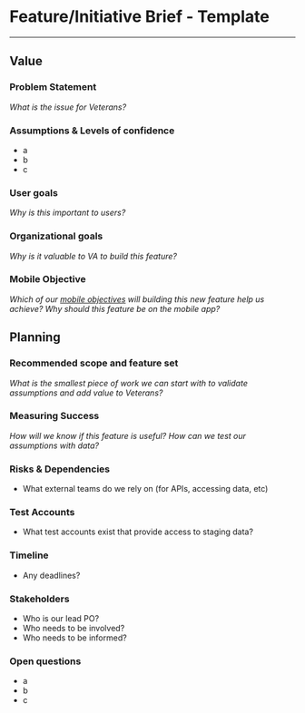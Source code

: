 # Feature/Initiative Brief - Template
-------

## Value

### Problem Statement
_What is the issue for Veterans?_

### Assumptions & Levels of confidence
- a
- b
- c

### User goals
_Why is this important to users?_

### Organizational goals
_Why is it valuable to VA to build this feature?_

### Mobile Objective
_Which of our [mobile objectives](https://github.com/department-of-veterans-affairs/va.gov-team/blob/master/products/va-mobile-app/product/Mobile-Roadmap.md) will building this new feature help us achieve? Why should this feature be on the mobile app?_

## Planning

### Recommended scope and feature set
_What is the smallest piece of work we can start with to validate assumptions and add value to Veterans?_

### Measuring Success
_How will we know if this feature is useful? How can we test our assumptions with data?_

### Risks & Dependencies
- What external teams do we rely on (for APIs, accessing data, etc)

### Test Accounts
- What test accounts exist that provide access to staging data?

### Timeline
- Any deadlines?

### Stakeholders
- Who is our lead PO?
- Who needs to be involved?
- Who needs to be informed?

### Open questions
- a
- b
- c


